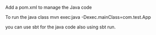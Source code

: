 Add a pom.xml to manage the Java code

To run the java class
mvn exec:java -Dexec.mainClass=com.test.App

you can use sbt for the java code also using sbt run. 
